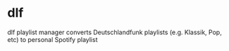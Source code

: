 # dlf
dlf playlist manager converts Deutschlandfunk playlists (e.g. Klassik, Pop, etc) to personal Spotify playlist

